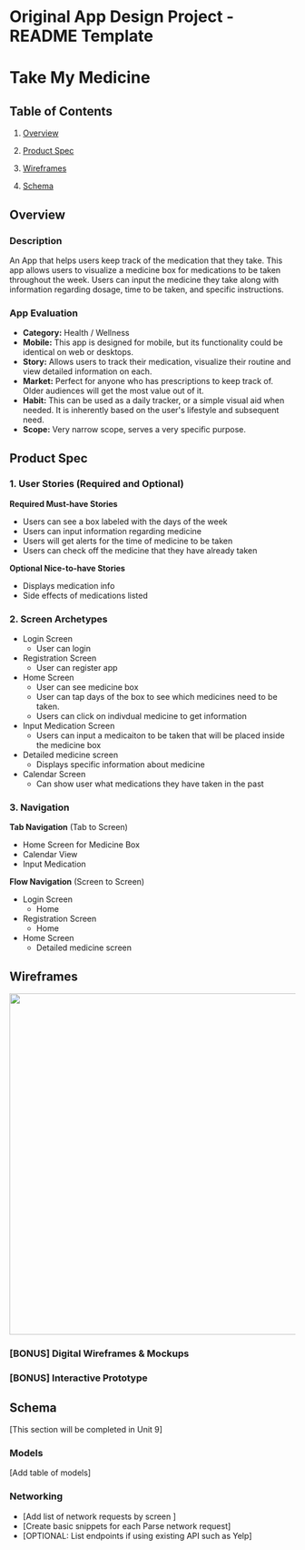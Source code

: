 Original App Design Project - README Template
===

# Take My Medicine


## Table of Contents
1. [Overview](#Overview)
3. [Product Spec](#Product-Spec)

5. [Wireframes](#Wireframes)
6. [Schema](#Schema)

## Overview
### Description

An App that helps users keep track of the medication that they take. This app allows users to visualize a medicine box for medications to be taken throughout the week. Users can input the medicine they take along with information regarding dosage, time to be taken, and specific instructions.
### App Evaluation

- **Category:** Health / Wellness
- **Mobile:** This app is designed for mobile, but its functionality could be identical on web or desktops. 
- **Story:** Allows users to track their medication, visualize their routine and  view detailed information on each.
- **Market:** Perfect for anyone who has prescriptions to keep track of. Older audiences will get the most value out of it. 
- **Habit:** This can be used as a daily tracker, or a simple visual aid when needed. It is inherently based on the user's lifestyle and subsequent need. 
- **Scope:** Very narrow scope,  serves a very specific purpose. 

## Product Spec

### 1. User Stories (Required and Optional)

**Required Must-have Stories**

- Users can see a box labeled with the days of the week
- Users can input information regarding medicine 
- Users will get alerts for the time of medicine to be taken
- Users can check off the medicine that they have already taken  

**Optional Nice-to-have Stories**
- Displays medication info
- Side effects of medications listed
### 2. Screen Archetypes

* Login Screen
   * User can login
* Registration Screen
   * User can register app
* Home Screen
    * User can see medicine box 
    * User can tap days of the box to see which medicines need to be taken.
    * Users can click on indivdual medicine to get information 
* Input Medication Screen 
    * Users can input a medicaiton to be taken that will be placed inside the medicine box
* Detailed medicine screen
    * Displays specific information about medicine 
* Calendar Screen
    * Can show user what medications they have taken in the past
     

### 3. Navigation

**Tab Navigation** (Tab to Screen)
* Home Screen for Medicine Box
* Calendar View
* Input Medication 

**Flow Navigation** (Screen to Screen)
* Login Screen
   * Home
* Registration Screen
   * Home
* Home Screen
    * Detailed medicine screen 

## Wireframes
<img src="https://i.imgur.com/EW1wXOI.jpg" width=600>

### [BONUS] Digital Wireframes & Mockups

### [BONUS] Interactive Prototype

## Schema 
[This section will be completed in Unit 9]
### Models
[Add table of models]
### Networking
- [Add list of network requests by screen ]
- [Create basic snippets for each Parse network request]
- [OPTIONAL: List endpoints if using existing API such as Yelp]